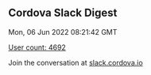 ## Cordova Slack Digest
Mon, 06 Jun 2022 08:21:42 GMT

[User count: 4692](https://cordova.slack.com/)


Join the conversation at [slack.cordova.io](http://slack.cordova.io/)
